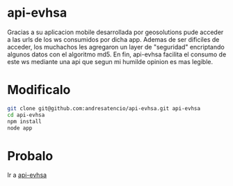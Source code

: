 api-evhsa
=========

Gracias a su aplicacion mobile desarrollada por geosolutions pude acceder a las urls de los ws consumidos por dicha app. Ademas de ser dificiles de acceder, los muchachos les agregaron un layer de "seguridad" encriptando algunos datos con el algoritmo md5. En fin, api-evhsa facilita el consumo de este ws mediante una api que segun mi humilde opinion es mas legible.

Modificalo
==========

```sh
git clone git@github.com:andresatencio/api-evhsa.git api-evhsa
cd api-evhsa
npm install
node app
```

Probalo
=======

Ir a  [api-evhsa](http://api-evhsa.herokuapp.com)